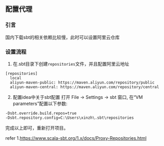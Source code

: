 ## 配置代理

### 引言
国内下载sbt的相关依赖比较慢，此时可以设置阿里云仓库

### 设置流程
1. 在.sbt目录下创建`repositories`文件，并且配置阿里云地址
```
[repositories]
  local
  aliyun-maven-public: https://maven.aliyun.com/repository/public
  aliyun-maven-central: https://maven.aliyun.com/repository/central
```

2. 配置idea中关于sbt配置
打开 File ->  Settings  ->  sbt 窗口, 在“VM parameters”配置以下参数:        
```
-Dsbt.override.build.repos=true
-Dsbt.repository.config=C:\Users\xinzh\.sbt\repositories
```

完成以上即可，重新打开项目。

refer
1.https://www.scala-sbt.org/1.x/docs/Proxy-Repositories.html